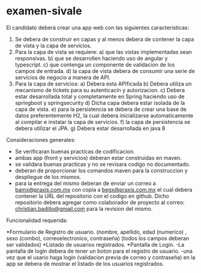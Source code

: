# examen-sivale

El candidato deberá crear una app web con las siguientes caracteristicas:

1. Se debera de construir en capas y al menos debera de contener la capa de vista y la capa de servicios.
2. Para la capa de vista se requiere:
      a)  que las vistas implementadas sean responsivas.
      b)  que se desarrollen haciendo uso de angular y typescript.
      c)  que contenga un componente de validacion de los campos de entrada.
      d)  la capa de vista debera de consumir una serie de servicios de negocio a manera de API.
3. Para la capa de servicios:
      a) Debera esta APIficada
      b) Debera utiliza un mecanismo de tickets para su autenticacín y autorizacion.
      c) Debera estar desarrollada total y completamente en Spring haciendo uso de springboot y springsecurity
      d) Dicha capa debera estar isolada de la capa de vista.
      e) para la persistencia se debera de crear una base de datos preferentemente H2, la cual debera inicializarse automaticamente al compilar e instalar la capa de servicios.
      f) la capa de persistencia se debera utilizar el JPA.
      g) Debera estar desarrollada en java 8
      
Consideraciones generales:
  * Se verificaran buenas practicas de codificacion.
  * ambas app (front y servicios) deberan estar construidas en maven.
  * se validara buenas practicas y no se revisara codigo no documentado.
  * deberan de proporcionar los comandos maven para la construccion y despliegue de los mismos.
  * para la entrega del mismo deberan de enviar un correo a bamx@praxis.com.mx con copia a begx@praxis.com.mx el cual debera contener
    la URL del repositorio con el codigo en github.
    Dicho repositorio debera agregar como colaborador de proyecto al correo: christian.badillo@gmail.com para la revision del mismo.
    
 Funcionalidad requerida:
 
  *Formulario de Registro de usuario. (nombre, apellido, edad (numerico) , sexo (combo), correoelectronico, contraseña) (todos los campos deberan ser validados)
  *Listado de usuarios registrados.
  *Pantalla de Login.
    -La pantalla de login debera de tener un boton para el registro de usuario.
    -una vez que el usario haga login (validacion previa de correo y contraseña) en la app se debera de mostrar el listado de los usuarios registrados.
  
 
 
  
  
    

      
